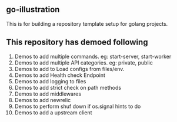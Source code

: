 ## go-illustration

This is for building a repository template setup for golang projects.

## This repository has demoed following

1. Demos to add multiple commands. eg: start-server, start-worker
2. Demos to add multiple API categories. eg: private, public
3. Demos to add to Load configs from files/env.
4. Demos to add Health check Endpoint
5. Demos to add logging to files
6. Demos to add strict check on path methods
7. Demos to add middlewares
8. Demos to add newrelic
9. Demos to perform shuf down if os.signal hints to do
10. Demos to add a upstream client

